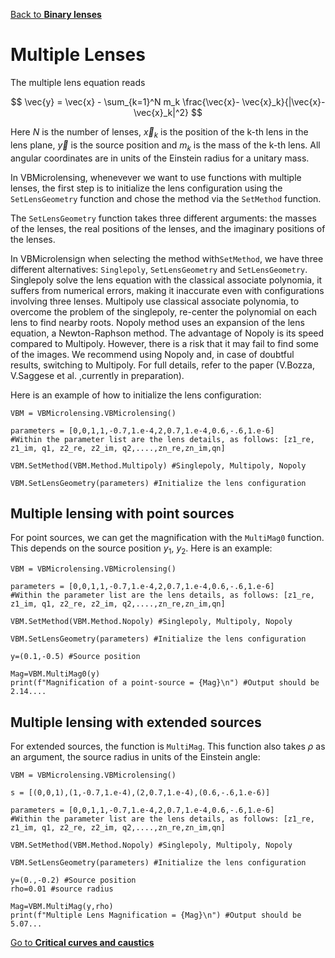 [Back to **Binary lenses**](BinaryLenses.md)


# Multiple Lenses

The multiple lens equation reads

$$ \vec{y} = \vec{x} - \sum_{k=1}^N m_k \frac{\vec{x}- \vec{x}_k}{|\vec{x}- \vec{x}_k|^2} $$

Here $N$ is the number of lenses, $\vec{x}_k$ is the position of the k-th lens in the lens plane, $\vec{y}$ is the source position and $m_k$ is the mass of the k-th lens. All angular coordinates are in units of the Einstein radius for a unitary mass. 

In VBMicrolensing, whenevever we want to use functions with multiple lenses, the first step is to initialize the lens configuration using the `SetLensGeometry` function and chose the method via the `SetMethod` function.

The `SetLensGeometry` function takes three different arguments: the masses of the lenses, the real positions of the lenses, and the imaginary positions of the lenses. 

In VBMicrolensign when selecting the method with`SetMethod`, we have three different alternatives: `Singlepoly`, `SetLensGeometry` and `SetLensGeometry`.
Singlepoly solve the lens equation with the classical associate polynomia, it suffers from numerical errors, making it inaccurate even with configurations involving three lenses.
Multipoly use classical associate polynomia, to overcome the problem of the singlepoly, re-center the polynomial on each lens to find nearby roots.
Nopoly method uses an expansion of the lens equation, a Newton-Raphson method. The advantage of Nopoly is its speed compared to Multipoly. However, there is a risk that it may fail to find some of the images.
We recommend using Nopoly and, in case of doubtful results, switching to Multipoly.
For full details, refer to the paper (V.Bozza, V.Saggese et al. ,currently in preparation).

Here is an example of how to initialize the lens configuration:

```
VBM = VBMicrolensing.VBMicrolensing()

parameters = [0,0,1,1,-0.7,1.e-4,2,0.7,1.e-4,0.6,-.6,1.e-6] 
#Within the parameter list are the lens details, as follows: [z1_re, z1_im, q1, z2_re, z2_im, q2,....,zn_re,zn_im,qn]

VBM.SetMethod(VBM.Method.Multipoly) #Singlepoly, Multipoly, Nopoly

VBM.SetLensGeometry(parameters) #Initialize the lens configuration

```

## Multiple lensing with point sources

For point sources, we can get the magnification with the `MultiMag0` function. This depends on  the source position $y_1$, $y_2$. Here is an example:

```
VBM = VBMicrolensing.VBMicrolensing()

parameters = [0,0,1,1,-0.7,1.e-4,2,0.7,1.e-4,0.6,-.6,1.e-6] 
#Within the parameter list are the lens details, as follows: [z1_re, z1_im, q1, z2_re, z2_im, q2,....,zn_re,zn_im,qn]

VBM.SetMethod(VBM.Method.Nopoly) #Singlepoly, Multipoly, Nopoly

VBM.SetLensGeometry(parameters) #Initialize the lens configuration

y=(0.1,-0.5) #Source position 

Mag=VBM.MultiMag0(y)  
print(f"Magnification of a point-source = {Mag}\n") #Output should be 2.14....
```

## Multiple lensing with extended sources

For extended sources, the function is `MultiMag`. This function also takes $\rho$ as an argument, the source radius in units of the Einstein angle:

```
VBM = VBMicrolensing.VBMicrolensing()

s = [(0,0,1),(1,-0.7,1.e-4),(2,0.7,1.e-4),(0.6,-.6,1.e-6)] 

parameters = [0,0,1,1,-0.7,1.e-4,2,0.7,1.e-4,0.6,-.6,1.e-6] 
#Within the parameter list are the lens details, as follows: [z1_re, z1_im, q1, z2_re, z2_im, q2,....,zn_re,zn_im,qn]

VBM.SetMethod(VBM.Method.Nopoly) #Singlepoly, Multipoly, Nopoly

VBM.SetLensGeometry(parameters) #Initialize the lens configuration

y=(0.,-0.2) #Source position 
rho=0.01 #source radius

Mag=VBM.MultiMag(y,rho) 
print(f"Multiple Lens Magnification = {Mag}\n") #Output should be 5.07...

```

[Go to **Critical curves and caustics**](CriticalCurvesAndCaustics.md)
